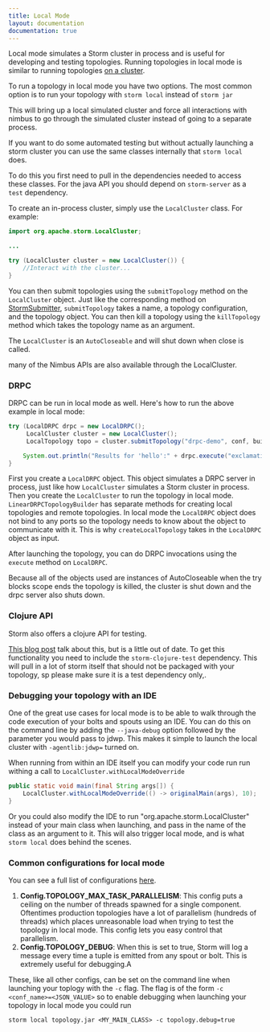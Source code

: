 ```yaml
---
title: Local Mode
layout: documentation
documentation: true
---
```

Local mode simulates a Storm cluster in process and is useful for developing and testing topologies. Running topologies in local mode is similar to running topologies [on a cluster](Running-topologies-on-a-production-cluster.md).

To run a topology in local mode you have two options.  The most common option is to run your topology with `storm local` instead of `storm jar`

This will bring up a local simulated cluster and force all interactions with nimbus to go through the simulated cluster instead of going to a separate process.

If you want to do some automated testing but without actually launching a storm cluster you can use the same classes internally that `storm local` does.

To do this you first need to pull in the dependencies needed to access these classes.  For the java API you should depend on `storm-server` as a `test` dependency.

To create an in-process cluster, simply use the `LocalCluster` class. For example:

```java
import org.apache.storm.LocalCluster;

...

try (LocalCluster cluster = new LocalCluster()) {
    //Interact with the cluster...
}
```

You can then submit topologies using the `submitTopology` method on the `LocalCluster` object. Just like the corresponding method on [StormSubmitter](javadocs/org/apache/storm/StormSubmitter.md), `submitTopology` takes a name, a topology configuration, and the topology object. You can then kill a topology using the `killTopology` method which takes the topology name as an argument.

The `LocalCluster` is an `AutoCloseable` and will shut down when close is called. 

many of the Nimbus APIs are also available through the LocalCluster.

### DRPC

DRPC can be run in local mode as well. Here's how to run the above example in local mode:

```java
try (LocalDRPC drpc = new LocalDRPC();
     LocalCluster cluster = new LocalCluster();
     LocalTopology topo = cluster.submitTopology("drpc-demo", conf, builder.createLocalTopology(drpc))) {

    System.out.println("Results for 'hello':" + drpc.execute("exclamation", "hello"));
}
```

First you create a `LocalDRPC` object. This object simulates a DRPC server in process, just like how `LocalCluster` simulates a Storm cluster in process. Then you create the `LocalCluster` to run the topology in local mode. `LinearDRPCTopologyBuilder` has separate methods for creating local topologies and remote topologies. In local mode the `LocalDRPC` object does not bind to any ports so the topology needs to know about the object to communicate with it. This is why `createLocalTopology` takes in the `LocalDRPC` object as input.

After launching the topology, you can do DRPC invocations using the `execute` method on `LocalDRPC`.

Because all of the objects used are instances of AutoCloseable when the try blocks scope ends the topology is killed, the cluster is shut down and the drpc server also shuts down.

### Clojure API

Storm also offers a clojure API for testing.

[This blog post](http://www.pixelmachine.org/2011/12/21/Testing-Storm-Topologies-Part-2.md) talk about this, but is a little out of date.  To get this functionality you need to include the `storm-clojure-test` dependency.  This will pull in a lot of storm itself that should not be packaged with your topology, sp please make sure it is a test dependency only,.

### Debugging your topology with an IDE

One of the great use cases for local mode is to be able to walk through the code execution of your bolts and spouts using an IDE.  You can do this on the command line by adding the `--java-debug` option followed by the parameter you would pass to jdwp. This makes it simple to launch the local cluster with `-agentlib:jdwp=` turned on.

When running from within an IDE itself you can modify your code run run withing a call to `LocalCluster.withLocalModeOverride`

```java
public static void main(final String args[]) {
    LocalCluster.withLocalModeOverride(() -> originalMain(args), 10);
}
```

Or you could also modify the IDE to run "org.apache.storm.LocalCluster" instead of your main class when launching, and pass in the name of the class as an argument to it.  This will also trigger local mode, and is what `storm local` does behind the scenes. 

### Common configurations for local mode

You can see a full list of configurations [here](javadocs/org/apache/storm/Config.md).

1. **Config.TOPOLOGY_MAX_TASK_PARALLELISM**: This config puts a ceiling on the number of threads spawned for a single component. Oftentimes production topologies have a lot of parallelism (hundreds of threads) which places unreasonable load when trying to test the topology in local mode. This config lets you easy control that parallelism.
2. **Config.TOPOLOGY_DEBUG**: When this is set to true, Storm will log a message every time a tuple is emitted from any spout or bolt. This is extremely useful for debugging.A

These, like all other configs, can be set on the command line when launching your toplogy with the `-c` flag.  The flag is of the form `-c <conf_name>=<JSON_VALUE>`  so to enable debugging when launching your topology in local mode you could run

```
storm local topology.jar <MY_MAIN_CLASS> -c topology.debug=true
``` 
